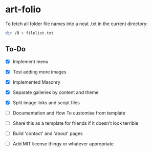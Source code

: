 # art-folio

To fetch all folder file names into a neat .txt in the current directory:
```bash
dir /B > filelist.txt
```

## To-Do

- [x] Implement menu
- [x] Test adding more images
- [x] Implemented Masonry
- [x] Separate galleries by content and theme
- [x] Split image links and script files
- [ ] Documentation and How To customise from template
- [ ] Share this as a template for friends if it doesn't look terrible
- [ ] Build 'contact' and 'about' pages
- [ ] Add MIT license thingy or whatever appropriate

